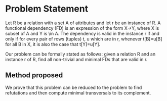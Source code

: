 # Problem Statement
Let R be a relation with a set A of attributes and let r be an instance of R. 
A functional dependency (FD) is an expression of the form X->Y, where
X is subset of A and Y is \in A. The dependency is valid in the instance r if and
only if for every pair of rows (tuples) t, u which are in r, whenever t[B]=u[B] for all
B in X, it is also the case that t[Y]=u[Y].

Our problem can be formally stated as follows: given a relation
R and an instance r of R, find all non-trivial and minimal FDs that are valid in r. 


## Method proposed
We prove that this problem can be reduced to the problem to find refutations and then compute minimal transversals to its complement.
